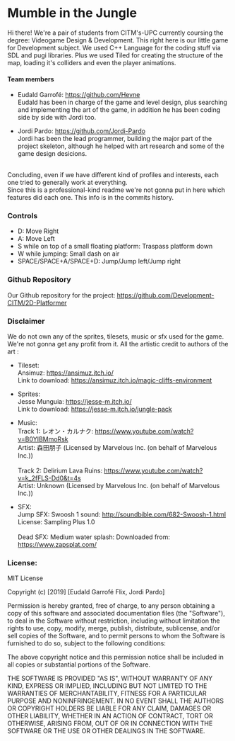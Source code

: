 # Mumble in the Jungle

Hi there! We're a pair of students from CITM's-UPC currently coursing the degree: Videogame Design & Development.
This right here is our little game for Development subject. We used C++ Language for the coding stuff via SDL and pugi libraries. Plus we used Tiled for creating the structure of the map, loading it's colliders and even the player animations.

#### Team members

* Eudald Garrofé: https://github.com/Hevne <br>
Eudald has been in charge of the game and level design, plus searching and implementing the art of the game, in addition he has been coding side by side with Jordi too.<br>

* Jordi Pardo: https://github.com/Jordi-Pardo <br>
Jordi has been the lead programmer, building the major part of the project skeleton, although he helped with art research and some of the game design desicions.<br><br>

Concluding, even if we have different kind of profiles and interests, each one tried to generally work at everything.<br>
Since this is a professional-kind readme we're not gonna put in here which features did each one. This info is in the commits history.<br>

### Controls

* D: Move Right
* A: Move Left
* S while on top of a small floating platform: Traspass platform down
* W while jumping: Small dash on air
* SPACE/SPACE+A/SPACE+D: Jump/Jump left/Jump right

### Github Repository

Our Github repository for the project:
https://github.com/Development-CITM/2D-Platformer

### Disclaimer

We do not own any of the sprites, tilesets, music or sfx used for the game. We're not gonna get any profit from it. All the artistic credit to authors of the art :

* Tileset: <br>
Ansimuz: https://ansimuz.itch.io/ <br>
Link to download: https://ansimuz.itch.io/magic-cliffs-environment
   
* Sprites: <br>
Jesse Munguia: https://jesse-m.itch.io/<br>
Link to download: https://jesse-m.itch.io/jungle-pack
            
* Music:<br>
Track 1: レオン・カルナク: https://www.youtube.com/watch?v=B0YIBMmoRsk<br>
         Artist: 森田朋子 (Licensed by Marvelous Inc. (on behalf of Marvelous Inc.))<br><br>
Track 2: Delirium Lava Ruins: https://www.youtube.com/watch?v=k_2fFLS-Dd0&t=4s<br>
Artist: Unknown (Licensed by Marvelous Inc. (on behalf of Marvelous Inc.))
                
* SFX:<br>
Jump SFX: Swoosh 1 sound: http://soundbible.com/682-Swoosh-1.html<br>
License: Sampling Plus 1.0<br><br>
Dead SFX: Medium water splash: Downloaded from: https://www.zapsplat.com/
          
### License:

MIT License

Copyright (c) [2019] [Eudald Garrofé Flix, Jordi Pardo]

Permission is hereby granted, free of charge, to any person obtaining a copy
of this software and associated documentation files (the "Software"), to deal
in the Software without restriction, including without limitation the rights
to use, copy, modify, merge, publish, distribute, sublicense, and/or sell
copies of the Software, and to permit persons to whom the Software is
furnished to do so, subject to the following conditions:

The above copyright notice and this permission notice shall be included in all
copies or substantial portions of the Software.

THE SOFTWARE IS PROVIDED "AS IS", WITHOUT WARRANTY OF ANY KIND, EXPRESS OR
IMPLIED, INCLUDING BUT NOT LIMITED TO THE WARRANTIES OF MERCHANTABILITY,
FITNESS FOR A PARTICULAR PURPOSE AND NONINFRINGEMENT. IN NO EVENT SHALL THE
AUTHORS OR COPYRIGHT HOLDERS BE LIABLE FOR ANY CLAIM, DAMAGES OR OTHER
LIABILITY, WHETHER IN AN ACTION OF CONTRACT, TORT OR OTHERWISE, ARISING FROM,
OUT OF OR IN CONNECTION WITH THE SOFTWARE OR THE USE OR OTHER DEALINGS IN THE
SOFTWARE.
           
